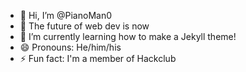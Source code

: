 - 👋 Hi, I’m @PianoMan0
- 👀 The future of web dev is now
- 🌱 I’m currently learning how to make a Jekyll theme!
- 😄 Pronouns: He/him/his
- ⚡ Fun fact: I'm a member of Hackclub
